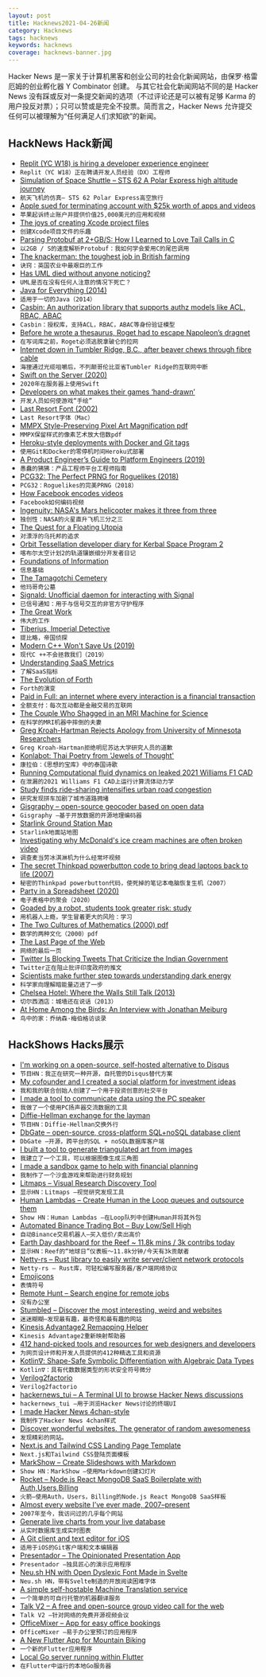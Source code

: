 ```yaml
---
layout: post
title: Hacknews2021-04-26新闻
category: Hacknews
tags: hacknews
keywords: hacknews
coverage: hacknews-banner.jpg
---
```


Hacker News 是一家关于计算机黑客和创业公司的社会化新闻网站，由保罗·格雷厄姆的创业孵化器 Y Combinator 创建。
与其它社会化新闻网站不同的是 Hacker News 没有踩或反对一条提交新闻的选项（不过评论还是可以被有足够 Karma 的用户投反对票）；只可以赞或是完全不投票。简而言之，Hacker News 允许提交任何可以被理解为“任何满足人们求知欲”的新闻。

## HackNews Hack新闻


- [Replit (YC W18) is hiring a developer experience engineer](https://jobs.lever.co/replit/93229770-4290-4436-bc40-6c513ffb3f72)
- `Replit（YC W18）正在聘请开发人员经验（DX）工程师`
- [Simulation of Space Shuttle – STS 62 A Polar Express high altitude journey](https://forum.flightgear.org/viewtopic.php?f=87&t=38916)
- `航天飞机的仿真– STS 62 Polar Express高空旅行`
- [Apple sued for terminating account with $25k worth of apps and videos](https://arstechnica.com/tech-policy/2021/04/apple-faces-class-action-lawsuit-over-its-definition-of-the-word-buy/)
- `苹果起诉终止账户并提供价值25,000美元的应用和视频`
- [The joys of creating Xcode project files](https://nibblestew.blogspot.com/2021/04/the-joys-of-creating-xcode-project-files.html)
- `创建Xcode项目文件的乐趣`
- [Parsing Protobuf at 2+GB/S: How I Learned to Love Tail Calls in C](https://blog.reverberate.org/2021/04/21/musttail-efficient-interpreters.html)
- `以2GB / S的速度解析Protobuf：我如何学会爱用C的尾巴调用`
- [The knackerman: the toughest job in British farming](https://www.theguardian.com/environment/2021/apr/13/the-knacker-the-toughest-job-in-british-farming)
- `诀窍：英国农业中最艰巨的工作`
- [Has UML died without anyone noticing?](https://garba.org/posts/2021/uml/)
- `UML是否在没有任何人注意的情况下死亡？`
- [Java for Everything (2014)](https://www.teamten.com/lawrence/writings/java-for-everything.html)
- `适用于一切的Java（2014）`
- [Casbin: An authorization library that supports authz models like ACL, RBAC, ABAC](https://github.com/casbin/casbin)
- `Casbin：授权库，支持ACL，RBAC，ABAC等身份验证模型`
- [Before he wrote a thesaurus, Roget had to escape Napoleon’s dragnet](https://www.smithsonianmag.com/arts-culture/roget-gets-last-word-180977459/)
- `在写词库之前，Roget必须逃脱拿破仑的拉网`
- [Internet down in Tumbler Ridge, B.C., after beaver chews through fibre cable](https://www.cbc.ca/news/canada/british-columbia/beaver-internet-down-tumbler-ridge-1.6001594)
- `海狸通过光缆咀嚼后，不列颠哥伦比亚省Tumbler Ridge的互联网中断`
- [Swift on the Server (2020)](https://theswiftdev.com/swift-on-the-server-in-2020/)
- `2020年在服务器上使用Swift`
- [Developers on what makes their games ‘hand-drawn’](https://www.polygon.com/interviews/22397934/indie-games-hand-drawn-artists-cozy-grove)
- `开发人员如何使游戏“手绘”`
- [Last Resort Font (2002)](http://mirror.informatimago.com/next/developer.apple.com/fonts/LastResortFont/index.html)
- `Last Resort字体（Mac）`
- [MMPX Style-Preserving Pixel Art Magnification pdf](https://casual-effects.com/research/McGuire2021PixelArt/McGuire2021PixelArt.pdf)
- `MMPX保留样式的像素艺术放大倍数pdf`
- [Heroku-style deployments with Docker and Git tags](https://ricardoanderegg.com/posts/git-push-deployments-docker-tags/)
- `使用Git和Docker的零停机时间Heroku式部署`
- [A Product Engineer’s Guide to Platform Engineers (2019)](https://rinaarts.medium.com/stupid-baboons-stubborn-elephants-c33412541bb1)
- `愚蠢的狒狒：产品工程师平台工程师指南`
- [PCG32: The Perfect PRNG for Roguelikes (2018)](https://steveasleep.com/pcg32-the-perfect-prng-for-roguelikes.html)
- `PCG32：Roguelikes的完美PRNG（2018）`
- [How Facebook encodes videos](https://engineering.fb.com/2021/04/05/video-engineering/how-facebook-encodes-your-videos/)
- `Facebook如何编码视频`
- [Ingenuity: NASA's Mars helicopter makes it three from three](https://www.bbc.co.uk/news/science-environment-56882257)
- `独创性：NASA的火星直升飞机三分之三`
- [The Quest for a Floating Utopia](https://www.hakaimagazine.com/features/the-quest-for-a-floating-utopia/)
- `对漂浮的乌托邦的追求`
- [Orbit Tessellation developer diary for Kerbal Space Program 2](https://www.kerbalspaceprogram.com/dev-diaries/6509/)
- `喀布尔太空计划2的轨道镶嵌细分开发者日记`
- [Foundations of Information](https://faculty.washington.edu/ajko/books/foundations-of-information/#/)
- `信息基础`
- [The Tamagotchi Cemetery](https://burialsandbeyond.com/2021/03/06/tamagotchi-cemetery/)
- `他玛哥奇公墓`
- [Signald: Unofficial daemon for interacting with Signal](https://signald.org/)
- `已信号通知：用于与信号交互的非官方守护程序`
- [The Great Work](https://beside.media/besiders/the-great-work/)
- `伟大的工作`
- [Tiberius, Imperial Detective](https://www.atlasobscura.com/articles/emperor-tiberius-murder-investigation)
- `提比略，帝国侦探`
- [Modern C++ Won't Save Us (2019)](https://alexgaynor.net/2019/apr/21/modern-c++-wont-save-us/)
- `现代C ++不会拯救我们（2019）`
- [Understanding SaaS Metrics](https://www.causal.app/saas-metrics)
- `了解SaaS指标`
- [The Evolution of Forth](https://www.forth.com/resources/forth-programming-language/)
- `Forth的演变`
- [Paid in Full: an internet where every interaction is a financial transaction](https://reallifemag.com/paid-in-full/)
- `全额支付：每次互动都是金融交易的互联网`
- [The Couple Who Shagged in an MRI Machine for Science](https://www.vice.com/en/article/qvgkzw/the-story-of-the-dutch-couple-ida-sabelis-pek-van-andel-sex-intercourse-mri-scanner-for-science)
- `在科学的MRI机器中摔倒的夫妻`
- [Greg Kroah-Hartman Rejects Apology from University of Minnesota Researchers](https://lore.kernel.org/lkml/YIV+pLR0nt94q0xQ@kroah.com/)
- `Greg Kroah-Hartman拒绝明尼苏达大学研究人员的道歉`
- [Konlabot: Thai Poetry from 'Jewels of Thought'](https://blogs.bl.uk/asian-and-african/2021/04/konlabot-thai-poetry-from-jewels-of-thought.html)
- `康拉伯：《思想的宝库》中的泰国诗歌`
- [Running Computational fluid dynamics on leaked 2021 Williams F1 CAD](https://maxtayloraero.wordpress.com/2021/04/21/2021-williams-f1-cfd/)
- `在泄漏的2021 Williams F1 CAD上运行计算流体动力学`
- [Study finds ride-sharing intensifies urban road congestion](https://news.mit.edu/2021/ride-sharing-intensifies-urban-road-congestion-0423)
- `研究发现拼车加剧了城市道路拥堵`
- [Gisgraphy – open-source geocoder based on open data](https://www.gisgraphy.com/index.php)
- `Gisgraphy –基于开放数据的开源地理编码器`
- [Starlink Ground Station Map](https://www.google.com/maps/d/u/0/viewer?mid=1H1x8jZs8vfjy60TvKgpbYs_grargieVw&ll=58.741351768956484%2C-124.56503581249999&z=4)
- `Starlink地面站地图`
- [Investigating why McDonald's ice cream machines are often broken video](https://www.youtube.com/watch?v=SrDEtSlqJC4)
- `调查麦当劳冰淇淋机为什么经常坏视频`
- [The secret Thinkpad powerbutton code to bring dead laptops back to life (2007)](http://www.masnick.com/2007/09/07/the-secret-thinkpad-powerbutton-code-to-bring-dead-laptops-back-to-life/)
- `秘密的Thinkpad powerbutton代码，使死掉的笔记本电脑恢复生机（2007）`
- [Party in a Spreadsheet (2020)](https://onezero.medium.com/party-in-a-shared-google-doc-d576c565706e)
- `电子表格中的聚会（2020）`
- [Goaded by a robot, students took greater risk: study](https://www.wsj.com/articles/goaded-by-a-robot-students-took-greater-risk-than-they-otherwise-would-11617559200)
- `用机器人上瘾，学生冒着更大的风险：学习`
- [The Two Cultures of Mathematics (2000) pdf](https://www.dpmms.cam.ac.uk/~wtg10/2cultures.pdf)
- `数学的两种文化（2000）pdf`
- [The Last Page of the Web](http://users.csc.calpoly.edu/~jdalbey/TheLastWebPage.html)
- `网络的最后一页`
- [Twitter Is Blocking Tweets That Criticize the Indian Government](https://thewire.in/tech/as-covid-19-crisis-deepens-twitter-takes-down-tweets-criticising-modi-government)
- `Twitter正在阻止批评印度政府的推文`
- [Scientists make further step towards understanding dark energy](https://phys.org/news/2021-04-scientists-dark-energy.html)
- `科学家向理解暗能量迈进了一步`
- [Chelsea Hotel: Where the Walls Still Talk (2013)](https://www.vanityfair.com/culture/2013/10/chelsea-hotel-oral-history)
- `切尔西酒店：城墙还在说话（2013）`
- [At Home Among the Birds: An Interview with Jonathan Meiburg](https://www.theparisreview.org/blog/2021/04/22/at-home-among-the-birds-an-interview-with-jonathan-meiburg/)
- `鸟中的家：乔纳森·梅伯格访谈录`


## HackShows Hacks展示

- [ I'm working on a open-source, self-hosted alternative to Disqus](https://cusdis.com)
- `节目HN：我正在研究一种开源，自托管的Disqus替代方案`
- [ My cofounder and I created a social platform for investment ideas](https://info.utradea.com/feed)
- `我和我的联合创始人创建了一个用于投资创意的社交平台`
- [ I made a tool to communicate data using the PC speaker](https://github.com/ggerganov/ggwave/tree/master/examples/r2t2)
- `我做了一个使用PC扬声器交流数据的工具`
- [ Diffie-Hellman exchange for the layman](https://borisreitman.com/privacy.html)
- `节目HN：Diffie-Hellman交换外行`
- [ DbGate – open-source, cross-platform SQL+noSQL database client](https://dbgate.org/)
- `DbGate –开源，跨平台的SQL + noSQL数据库客户端`
- [ I built a tool to generate triangulated art from images](https://github.com/RH12503/Triangula)
- `我建立了一个工具，可以根据图像生成三角图`
- [ I made a sandbox game to help with financial planning](https://simulator.money/)
- `我制作了一个沙盒游戏来帮助进行财务规划`
- [ Litmaps – Visual Research Discovery Tool](https://app.litmaps.co)
- `显示HN：Litmaps –视觉研究发现工具`
- [ Human Lambdas – Create Human in the Loop queues and outsource them](https://humanlambdas.com/)
- `Show HN：Human Lambdas –在Loop队列中创建Human并将其外包`
- [ Automated Binance Trading Bot – Buy Low/Sell High](https://github.com/chrisleekr/binance-trading-bot)
- `自动Binance交易机器人–买入低价/卖出高价`
- [ Earth Day dashboard for the Reef ~ 11.8k mins / 3k contribs today](https://greatreefcensus.org/event/earthday)
- `显示HN：Reef的“地球日”仪表板〜11.8k分钟/今天有3k贡献者`
- [ Netty-rs – Rust library to easily write server/client network protocols](https://gitlab.com/Gelox/netty-rs)
- `Netty-rs – Rust库，可轻松编写服务器/客户端网络协议`
- [ Emojicons](https://emojicons.netlify.app/)
- `表情符号`
- [ Remote Hunt – Search engine for remote jobs](https://remotehunt.com/no-more-office)
- `没有办公室`
- [ Stumbled – Discover the most interesting, weird and websites](https://stumbled.cc/)
- `迷迷糊糊–发现最有趣，最奇怪和最有趣的网站`
- [ Kinesis Advantage2 Remapping Helper](https://kinesis.vercel.app/)
- `Kinesis Advantage2重新映射帮助器`
- [ 412 hand-picked tools and resources for web designers and developers](https://toolkit.addy.codes/)
- `为网页设计师和开发人员提供的412种精选工具和资源`
- [ Kotlin∇: Shape-Safe Symbolic Differentiation with Algebraic Data Types](https://github.com/breandan/kotlingrad)
- `Kotlin∇：具有代数数据类型的形状安全符号微分`
- [ Verilog2factorio](https://github.com/Redcrafter/verilog2factorio/)
- `Verilog2factorio`
- [ hackernews_tui – A Terminal UI to browse Hacker News discussions](https://github.com/aome510/hackernews-TUI)
- `hackernews_tui –用于浏览Hacker News讨论的终端UI`
- [ I made Hacker News 4chan-style](https://hnchan.netlify.app)
- `我制作了Hacker News 4chan样式`
- [ Discover wonderful websites. The generator of random awesomeness](https://sharkle.com/)
- `发现精彩的网站。`
- [ Next.js and Tailwind CSS Landing Page Template](https://next-ozone.vercel.app/)
- `Next.js和Tailwind CSS登陆页面模板`
- [ MarkShow – Create Slideshows with Markdown](https://mark.show)
- `Show HN：MarkShow –使用Markdown创建幻灯片`
- [ Rocket – Node.js React MongoDB SaaS Boilerplate with Auth,Users,Billing](https://rocketapp.me/)
- `火箭–使用Auth，Users，Billing的Node.js React MongoDB SaaS样板`
- [ Almost every website I’ve ever made, 2007–present](https://jake.museum)
- `2007年至今，我访问过的几乎每个网站`
- [ Generate live charts from your live database](https://www.chartello.com/)
- `从实时数据库生成实时图表`
- [ A Git client and text editor for iOS](https://www.polygitapp.com)
- `适用于iOS的Git客户端和文本编辑器`
- [ Presentador – The Opinionated Presentation App](https://presentador.app)
- `Presentador –独具匠心的演示应用程序`
- [ Neu.sh HN with Open Dyslexic Font Made in Svelte](https://www.neu.sh)
- `Neu.sh HN，带有Svelte制造的开放阅读困难字体`
- [ A simple self-hostable Machine Translation service](https://github.com/SpecializedGeneralist/translator)
- `一个简单的可自行托管的机器翻译服务`
- [ Talk V2 – A free and open-source group video call for the web](https://usetalk.io)
- `Talk V2 –针对网络的免费开源视频会议`
- [ OfficeMixer – App for easy office bookings](https://my.officemixer.app)
- `OfficeMixer –易于办公室预订的应用程序`
- [ A New Flutter App for Mountain Biking](item?id=26937229)
- `一个新的Flutter应用程序`
- [ Local Go server running within Flutter](https://github.com/capitalpidx/flap)
- `在Flutter中运行的本地Go服务器`

